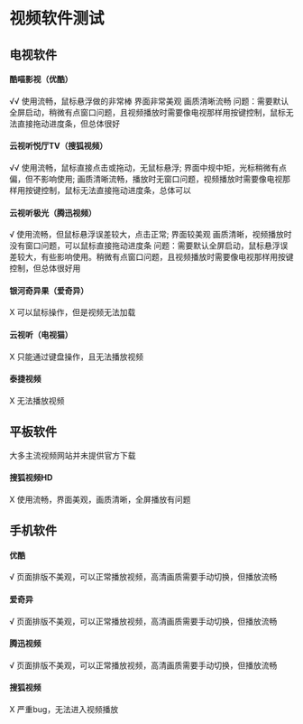 # 视频软件测试

## 电视软件
#### 酷喵影视（优酷）
√√ 使用流畅，鼠标悬浮做的非常棒
   界面非常美观
   画质清晰流畅
   问题：需要默认全屏启动，稍微有点窗口问题，且视频播放时需要像电视那样用按键控制，鼠标无法直接拖动进度条，但总体很好

#### 云视听悦厅TV（搜狐视频）
√√ 使用流畅，鼠标直接点击或拖动，无鼠标悬浮;
  界面中规中矩，光标稍微有点偏，但不影响使用;
  画质清晰流畅，播放时无窗口问题，视频播放时需要像电视那样用按键控制，鼠标无法直接拖动进度条，总体可以

#### 云视听极光（腾迅视频）
√ 使用流畅，但鼠标悬浮误差较大，点击正常;
  界面较美观
  画质清晰，视频播放时没有窗口问题，可以鼠标直接拖动进度条
  问题：需要默认全屏启动，鼠标悬浮误差较大，有些影响使用。稍微有点窗口问题，且视频播放时需要像电视那样用按键控制，但总体很好用
      

#### 银河奇异果（爱奇异）
X 可以鼠标操作，但是视频无法加载

#### 云视听（电视猫）
X 只能通过键盘操作，且无法播放视频

#### 泰捷视频
X 无法播放视频
     

## 平板软件
大多主流视频网站并未提供官方下载
#### 搜狐视频HD
X 使用流畅，界面美观，画质清晰，全屏播放有问题

     

## 手机软件
#### 优酷
√ 页面排版不美观，可以正常播放视频，高清画质需要手动切换，但播放流畅

#### 爱奇异
√ 页面排版不美观，可以正常播放视频，高清画质需要手动切换，但播放流畅


#### 腾迅视频
√ 页面排版不美观，可以正常播放视频，高清画质需要手动切换，但播放流畅

#### 搜狐视频
X 严重bug，无法进入视频播放
